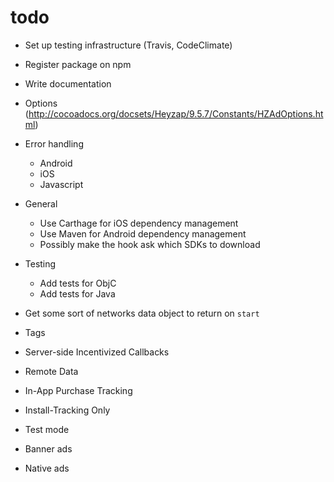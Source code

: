 # todo

- Set up testing infrastructure (Travis, CodeClimate)
- Register package on npm

- Write documentation

- Options (http://cocoadocs.org/docsets/Heyzap/9.5.7/Constants/HZAdOptions.html)

- Error handling
    - Android
    - iOS
    - Javascript

- General
    - Use Carthage for iOS dependency management
    - Use Maven for Android dependency management
    - Possibly make the hook ask which SDKs to download

- Testing
    - Add tests for ObjC
    - Add tests for Java

- Get some sort of networks data object to return on `start`
- Tags
- Server-side Incentivized Callbacks
- Remote Data
- In-App Purchase Tracking
- Install-Tracking Only
- Test mode
- Banner ads
- Native ads
